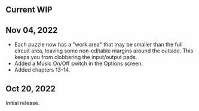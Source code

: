 ## Current WIP


## Nov 04, 2022

- Each puzzle now has a "work area" that may be smaller than the full circuit area, leaving some non-editable margins around the outside.  This keeps you from clobbering the input/output pads.
- Added a Music On/Off switch in the Options screen.
- Added chapters 13-14.

## Oct 20, 2022

Initial release.
